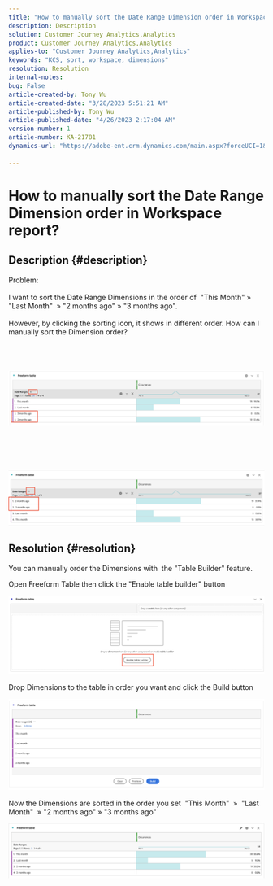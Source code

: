 ```yaml
---
title: "How to manually sort the Date Range Dimension order in Workspace report?"
description: Description
solution: Customer Journey Analytics,Analytics
product: Customer Journey Analytics,Analytics
applies-to: "Customer Journey Analytics,Analytics"
keywords: "KCS, sort, workspace, dimensions"
resolution: Resolution
internal-notes: 
bug: False
article-created-by: Tony Wu
article-created-date: "3/28/2023 5:51:21 AM"
article-published-by: Tony Wu
article-published-date: "4/26/2023 2:17:04 AM"
version-number: 1
article-number: KA-21781
dynamics-url: "https://adobe-ent.crm.dynamics.com/main.aspx?forceUCI=1&pagetype=entityrecord&etn=knowledgearticle&id=f9282590-2ccd-ed11-b597-6045bd006793"

---
```

# How to manually sort the Date Range Dimension order in Workspace report?

## Description {#description}

Problem:
<br> 
<br>I want to sort the Date Range Dimensions in the order of  "This Month" » "Last Month"  » "2 months ago" » "3 months ago".<br><br>However, by clicking the sorting icon, it shows in different order. How can I manually sort the Dimension order?<br><br>
<br> <br><br>![](assets/___cf0914a3-30cd-ed11-b597-6045bd006793___.png)<br><br> <br><br> <br><br>![](assets/___d10914a3-30cd-ed11-b597-6045bd006793___.png)

## Resolution {#resolution}


You can manually order the Dimensions with  the "Table Builder" feature.

Open Freeform Table then click the "Enable table builder" button

![](assets/d4eda136-2fcd-ed11-b597-6045bd006793.png)

Drop Dimensions to the table in order you want and click the Build button

![](assets/69497031-30cd-ed11-b597-6045bd006793.png)

Now the Dimensions are sorted in the order you set  "This Month"  »  "Last Month"  » "2 months ago" » "3 months ago"

![](assets/efb1744a-30cd-ed11-b597-6045bd006793.png)
